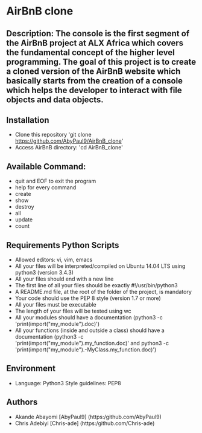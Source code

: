 # AirBnB clone

## Description: The console is the first segment of the AirBnB project at ALX Africa which covers the fundamental concept of the higher level programming. The goal of this project is to create a cloned version of the AirBnB website which basically starts from the creation of a console which helps the developer to interact with file objects and data objects.

## Installation
* Clone this repository 'git clone https://github.com/AbyPaul9/AirBnB_clone'
* Access AirBnB directory: 'cd AirBnB_clone'

## Available Command:
* quit and EOF to exit the program
* help for every command 
* create
* show 
* destroy
* all 
* update
* count

## Requirements Python Scripts
* Allowed editors: vi, vim, emacs
* All your files will be interpreted/compiled on Ubuntu 14.04 LTS using python3 (version 3.4.3)
* All your files should end with a new line
* The first line of all your files should be exactly #!/usr/bin/python3
* A README.md file, at the root of the folder of the project, is mandatory
* Your code should use the PEP 8 style (version 1.7 or more)
* All your files must be executable
* The length of your files will be tested using wc
* All your modules should have a documentation (python3 -c 'print(import("my_module").doc)')
* All your functions (inside and outside a class) should have a documentation (python3 -c 'print(import("my_module").my_function.doc)' and python3 -c 'print(import("my_module").-MyClass.my_function.doc)')

## Environment
* Language: Python3 Style guidelines: PEP8

## Authors
* Akande Abayomi [AbyPaul9]  (https:/github.com/AbyPaul9)
* Chris Adebiyi [Chris-ade]  (https:/github.com/Chris-ade)
